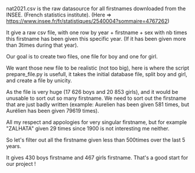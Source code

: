 nat2021.csv is the raw datasource for all firstnames downloaded from the INSEE.
(French statistics institute). (Here => https://www.insee.fr/fr/statistiques/2540004?sommaire=4767262)

It give a raw csv file, with one row by year + firstname + sex with nb times this firstname has been given this specific year. (If it has been given more than 3times during that year).

Our goal is to create two files, one file for boy and one for girl.

We want those new file to be realistic (not too big), here is where the script prepare_file.py is usefull, it takes the initial database file, split boy and girl, and create a file by unicity.

As the file is very huge (17 626 boys and 20 853 girls), and it would be unusable to sort out so many firstname. We need to sort out the firstname that are just badly written (example: Aurelien has been given 581 times, but Aurélien has been given 79619 times).

All my respect and appologies for very singular firstname, but for example "ZALHATA" given 29 times since 1900 is not interesting me neither.

So let's filter out all the firstname given less than 500times over the last 5 years.

It gives 430 boys firstname and 467 girls firstname. That's a good start for our project ! 

